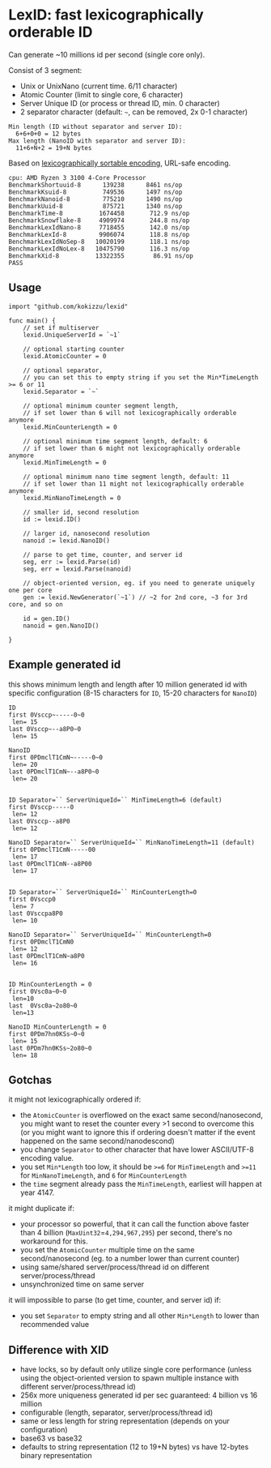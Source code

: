 
# LexID: fast lexicographically orderable ID

Can generate ~10 millions id per second (single core only).

Consist of 3 segment:
- Unix or UnixNano (current time. 6/11 character)
- Atomic Counter (limit to single core, 6 character)
- Server Unique ID (or process or thread ID, min. 0 character)
- 2 separator character (default: `~`, can be removed, 2x 0-1 character)

```
Min length (ID without separator and server ID): 
  6+6+0+0 = 12 bytes
Max length (NanoID with separator and server ID): 
  11+6+N+2 = 19+N bytes
``` 

Based on [lexicographically sortable encoding](//github.com/kokizzu/gotro/tree/master/S), URL-safe encoding.

```
cpu: AMD Ryzen 3 3100 4-Core Processor    
BenchmarkShortuuid-8   	  139238	  8461 ns/op
BenchmarkKsuid-8       	  749536	  1497 ns/op
BenchmarkNanoid-8      	  775210	  1490 ns/op
BenchmarkUuid-8        	  875721	  1340 ns/op
BenchmarkTime-8        	 1674458	   712.9 ns/op
BenchmarkSnowflake-8   	 4909974	   244.8 ns/op
BenchmarkLexIdNano-8   	 7718455	   142.0 ns/op
BenchmarkLexId-8       	 9906074	   118.8 ns/op
BenchmarkLexIdNoSep-8  	10020199	   118.1 ns/op
BenchmarkLexIdNoLex-8  	10475790	   116.3 ns/op
BenchmarkXid-8         	13322355	    86.91 ns/op
PASS
```

## Usage

```
import "github.com/kokizzu/lexid"

func main() {
	// set if multiserver
	lexid.UniqueServerId = `~1`
	
	// optional starting counter
	lexid.AtomicCounter = 0
	
	// optional separator, 
	// you can set this to empty string if you set the Min*TimeLength >= 6 or 11
	lexid.Separator = `~`
	
	// optional minimum counter segment length, 
	// if set lower than 6 will not lexicographically orderable anymore
	lexid.MinCounterLength = 0
	
	// optional minimum time segment length, default: 6
	// if set lower than 6 might not lexicographically orderable anymore
	lexid.MinTimeLength = 0
	
	// optional minimum nano time segment length, default: 11
	// if set lower than 11 might not lexicographically orderable anymore
	lexid.MinNanoTimeLength = 0
	
	// smaller id, second resolution
	id := lexid.ID()
	
	// larger id, nanosecond resolution
	nanoid := lexid.NanoID()
	
	// parse to get time, counter, and server id
	seg, err := lexid.Parse(id)
	seg, err = lexid.Parse(nanoid)  
	
	// object-oriented version, eg. if you need to generate uniquely one per core
	gen := lexid.NewGenerator(`~1`) // ~2 for 2nd core, ~3 for 3rd core, and so on
	
	id = gen.ID()
	nanoid = gen.NanoID()
	
}
```

## Example generated id

this shows minimum length and length after 10 million generated id with specific configuration (8-15 characters for `ID`, 15-20 characters for `NanoID`)

```
ID 
first 0Vsccp~-----0~0
 len= 15
last 0Vsccp~--a8P0~0
 len= 15

NanoID
first 0PDmclT1CmN~-----0~0
 len= 20
last 0PDmclT1CmN~--a8P0~0
 len= 20


ID Separator=`` ServerUniqueId=`` MinTimeLength=6 (default)
first 0Vsccp-----0
 len= 12
last 0Vsccp--a8P0
 len= 12

NanoID Separator=`` ServerUniqueId=`` MinNanoTimeLength=11 (default)
first 0PDmclT1CmN-----00
 len= 17
last 0PDmclT1CmN--a8P00
 len= 17
 
 
ID Separator=`` ServerUniqueId=`` MinCounterLength=0
first 0Vsccp0
 len= 7
last 0Vsccpa8P0
 len= 10

NanoID Separator=`` ServerUniqueId=`` MinCounterLength=0
first 0PDmclT1CmN0
 len= 12
last 0PDmclT1CmN~a8P0
 len= 16
 
 
ID MinCounterLength = 0
first 0Vsc0a~0~0 
 len=10
last  0Vsc0a~2o80~0 
 len=13

NanoID MinCounterLength = 0
first 0PDm7hn0KSs~0~0
 len= 15
last 0PDm7hn0KSs~2o80~0
 len= 18 
```

## Gotchas

it might not lexicographically ordered if:
- the `AtomicCounter` is overflowed on the exact same second/nanosecond, you might want to reset the counter every >1 second to overcome this (or you might want to ignore this if ordering doesn't matter if the event happened on the same second/nanodescond)
- you change `Separator` to other character that have lower ASCII/UTF-8 encoding value.
- you set `Min*Length` too low, it should be `>=6` for `MinTimeLength` and `>=11` for `MinNanoTimeLength`, and `6` for `MinCounterLength`
- the `time` segment already pass the `MinTimeLength`, earliest will happen at year 4147.

it might duplicate if:
- your processor so powerful, that it can call the function above faster than 4 billion (`MaxUint32`=`4,294,967,295`) per second, there's no workaround for this.
- you set the `AtomicCounter` multiple time on the same second/nanosecond (eg. to a number lower than current counter)
- using same/shared server/process/thread id on different server/process/thread 
- unsynchronized time on same server

it will impossible to parse (to get time, counter, and server id) if:
- you set `Separator` to empty string and all other `Min*Length` to lower than recommended value 


## Difference with XID

- have locks, so by default only utilize single core performance (unless using the object-oriented version to spawn multiple instance with different server/process/thread id)
- 256x more uniqueness generated id per sec guaranteed: 4 billion vs 16 million
- configurable (length, separator, server/process/thread id)
- same or less length for string representation (depends on your configuration)
- base63 vs base32
- defaults to string representation (12 to 19+N bytes) vs have 12-bytes binary representation
